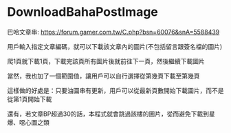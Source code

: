 # DownloadBahaPostImage
巴哈文章串: https://forum.gamer.com.tw/C.php?bsn=60076&snA=5588439

用戶輸入指定文章編碼，就可以下載該文章內的圖片(不包括留言跟簽名檔的圖片)

爬1頁就下載1頁，下載完該頁所有圖片後就前往下一頁，然後繼續下載圖片

當然，我也加了一個範圍值，讓用戶可以自行選擇從第幾頁下載至第幾頁

這樣做的好處是：只要油圖串有更新，用戶可以從最新頁數開始下載圖片，而不是從第1頁開始下載

還有，若文章BP超過30的話，本程式就會跳過該樓的圖片，從而避免下載到星爆、噁心圖之類
